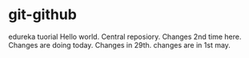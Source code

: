 # git-github
edureka tuorial
Hello world.
Central reposiory.
Changes 2nd time here.
Changes are doing today.
Changes in 29th.
changes are in 1st may.